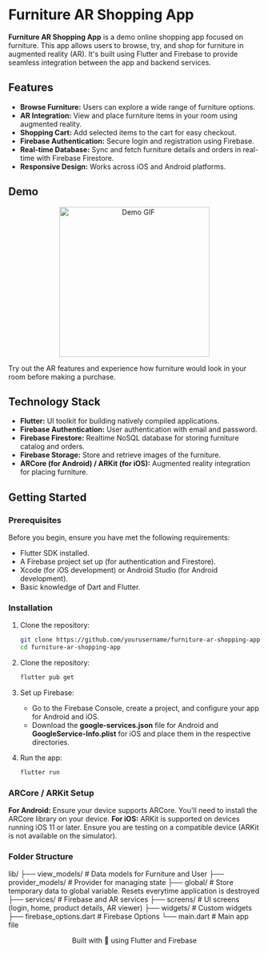 # Furniture AR Shopping App

**Furniture AR Shopping App** is a demo online shopping app focused on furniture. This app allows users to browse, try, and shop for furniture in augmented reality (AR). It's built using Flutter and Firebase to provide seamless integration between the app and backend services.

## Features

- **Browse Furniture:** Users can explore a wide range of furniture options.
- **AR Integration:** View and place furniture items in your room using augmented reality.
- **Shopping Cart:** Add selected items to the cart for easy checkout.
- **Firebase Authentication:** Secure login and registration using Firebase.
- **Real-time Database:** Sync and fetch furniture details and orders in real-time with Firebase Firestore.
- **Responsive Design:** Works across iOS and Android platforms.

## Demo

<p align="center">
  <img src="demo.gif" alt="Demo GIF" width="300"/>
</p>

Try out the AR features and experience how furniture would look in your room before making a purchase.

## Technology Stack

- **Flutter:** UI toolkit for building natively compiled applications.
- **Firebase Authentication:** User authentication with email and password.
- **Firebase Firestore:** Realtime NoSQL database for storing furniture catalog and orders.
- **Firebase Storage:** Store and retrieve images of the furniture.
- **ARCore (for Android) / ARKit (for iOS):** Augmented reality integration for placing furniture.

## Getting Started

### Prerequisites

Before you begin, ensure you have met the following requirements:

- Flutter SDK installed.
- A Firebase project set up (for authentication and Firestore).
- Xcode (for iOS development) or Android Studio (for Android development).
- Basic knowledge of Dart and Flutter.

### Installation

1. Clone the repository:

   ```bash
   git clone https://github.com/yourusername/furniture-ar-shopping-app.git
   cd furniture-ar-shopping-app

2. Clone the repository:
   ```bash
   flutter pub get

3. Set up Firebase:
   - Go to the Firebase Console, create a project, and configure your app for Android and iOS.
   - Download the **google-services.json** file for Android and **GoogleService-Info.plist** for iOS and place them in the respective directories.

4. Run the app:
   ```bash
   flutter run

### ARCore / ARKit Setup
**For Android:** Ensure your device supports ARCore. You'll need to install the ARCore library on your device.
**For iOS:** ARKit is supported on devices running iOS 11 or later. Ensure you are testing on a compatible device (ARKit is not available on the simulator).

### Folder Structure
lib/
├── view_models/           # Data models for Furniture and User
├── provider_models/       # Provider for managing state
├── global/                # Store temporary data to global variable. Resets everytime application is destroyed
├── services/              # Firebase and AR services
├── screens/               # UI screens (login, home, product details, AR viewer)
├── widgets/               # Custom widgets
├── firebase_options.dart  # Firebase Options
└── main.dart              # Main app file

<p align="center">Built with 💙 using Flutter and Firebase</p>

